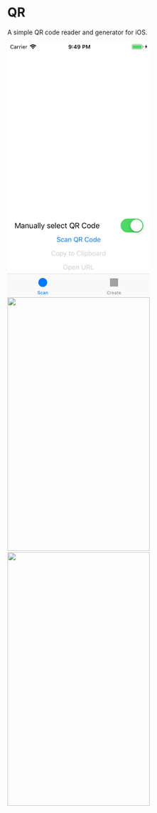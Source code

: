 # QR

A simple QR code reader and generator for iOS.

<img src="https://github.com/blochberger/QR/blob/master/Screenshots/Scan.png" width="320px" height="568"/> <img src="https://github.com/blochberger/QR/blob/master/Screenshots/Permission.png" width="320px" height="568"/>
<img src="https://github.com/blochberger/QR/blob/master/Screenshots/Create.png" width="320px" height="568"/>